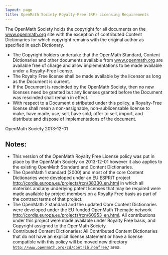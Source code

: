 ```yaml
---
layout: page
title: OpenMath Society Royalty-Free (RF) Licensing Requirements
---
```

The OpenMath Society holds the copyright for all documents on the
www.openmath.org site with the exception of contributed Content
Dictionaries for which copyright remains with the original author as
specified in each Dictionary.

* The Copyright holders undertake that the OpenMath Standard, Content Dictionaries and
other documents available from www.openmath.org are available free of charge and allow
implementations to be made available under a Royalty-Free license.
* The Royalty Free license shall be made available by the licensor as long as the Document
is current.
* If the Document is rescinded by the OpenMath Society, then no new
licenses need be granted but any licenses granted before the Document
was rescinded shall remain in effect.
* With respect to a Document distributed under this policy, a
Royalty-Free license shall mean a non-assignable, non-sublicensable
license to make, have made, use, sell, have sold, offer to sell,
import, and distribute and dispose of implementations of the
document.

OpenMath Society 2013-12-01

## Notes:

* This version of the OpenMath Royalty Free License policy was put in place by the
OpenMath Society on 2013-12-01 however it also applies to the existing OpenMath Standard
and Content Dictionaries.
* The OpenMath 1 standard (2000) and most of the core Content Dictionaries were developed
under an EU ESPRIT project <a
href="http://cordis.europa.eu/projects/rcn/38330_en.html">http://cordis.europa.eu/projects/rcn/38330_en.html</a>
in which all materials and any underlying patent licenses that may be required were made
available by project members on a Royalty Free basis as part of the contract terms of that
project.
* The OpenMath 2 standard and the updated Core Content Dictionaries were developed under
the EU funded OpenMath Thematic network <a
href="http://cordis.europa.eu/projects/rcn/60953_en.html">http://cordis.europa.eu/projects/rcn/60953_en.html</a>.
All contributions under this project were made available under Royalty Free basis, and
Copyright assigned to the OpenMath Society.
* Contributed Content Dictionaries: All Contributed Content
Dictionaries that do not have an explicit license statement or have a license compatible with
this policy  will be moved new directory <code>http://www.openmath.org/cd/contrib.nonfree/</code> area.


  

